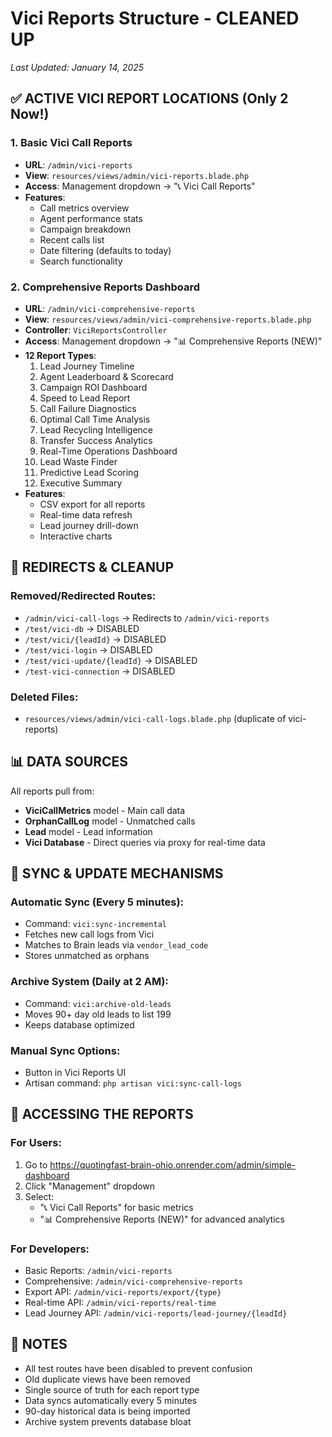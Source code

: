 # Vici Reports Structure - CLEANED UP
*Last Updated: January 14, 2025*

## ✅ ACTIVE VICI REPORT LOCATIONS (Only 2 Now!)

### 1. **Basic Vici Call Reports** 
- **URL**: `/admin/vici-reports`
- **View**: `resources/views/admin/vici-reports.blade.php`
- **Access**: Management dropdown → "📞 Vici Call Reports"
- **Features**:
  - Call metrics overview
  - Agent performance stats
  - Campaign breakdown
  - Recent calls list
  - Date filtering (defaults to today)
  - Search functionality

### 2. **Comprehensive Reports Dashboard**
- **URL**: `/admin/vici-comprehensive-reports`
- **View**: `resources/views/admin/vici-comprehensive-reports.blade.php`
- **Controller**: `ViciReportsController`
- **Access**: Management dropdown → "📊 Comprehensive Reports (NEW)"
- **12 Report Types**:
  1. Lead Journey Timeline
  2. Agent Leaderboard & Scorecard
  3. Campaign ROI Dashboard
  4. Speed to Lead Report
  5. Call Failure Diagnostics
  6. Optimal Call Time Analysis
  7. Lead Recycling Intelligence
  8. Transfer Success Analytics
  9. Real-Time Operations Dashboard
  10. Lead Waste Finder
  11. Predictive Lead Scoring
  12. Executive Summary
- **Features**:
  - CSV export for all reports
  - Real-time data refresh
  - Lead journey drill-down
  - Interactive charts

## 🔄 REDIRECTS & CLEANUP

### Removed/Redirected Routes:
- `/admin/vici-call-logs` → Redirects to `/admin/vici-reports`
- `/test/vici-db` → DISABLED
- `/test/vici/{leadId}` → DISABLED
- `/test/vici-login` → DISABLED
- `/test/vici-update/{leadId}` → DISABLED
- `/test-vici-connection` → DISABLED

### Deleted Files:
- `resources/views/admin/vici-call-logs.blade.php` (duplicate of vici-reports)

## 📊 DATA SOURCES

All reports pull from:
- **ViciCallMetrics** model - Main call data
- **OrphanCallLog** model - Unmatched calls
- **Lead** model - Lead information
- **Vici Database** - Direct queries via proxy for real-time data

## 🔄 SYNC & UPDATE MECHANISMS

### Automatic Sync (Every 5 minutes):
- Command: `vici:sync-incremental`
- Fetches new call logs from Vici
- Matches to Brain leads via `vendor_lead_code`
- Stores unmatched as orphans

### Archive System (Daily at 2 AM):
- Command: `vici:archive-old-leads`
- Moves 90+ day old leads to list 199
- Keeps database optimized

### Manual Sync Options:
- Button in Vici Reports UI
- Artisan command: `php artisan vici:sync-call-logs`

## 🚀 ACCESSING THE REPORTS

### For Users:
1. Go to https://quotingfast-brain-ohio.onrender.com/admin/simple-dashboard
2. Click "Management" dropdown
3. Select:
   - "📞 Vici Call Reports" for basic metrics
   - "📊 Comprehensive Reports (NEW)" for advanced analytics

### For Developers:
- Basic Reports: `/admin/vici-reports`
- Comprehensive: `/admin/vici-comprehensive-reports`
- Export API: `/admin/vici-reports/export/{type}`
- Real-time API: `/admin/vici-reports/real-time`
- Lead Journey API: `/admin/vici-reports/lead-journey/{leadId}`

## 📝 NOTES

- All test routes have been disabled to prevent confusion
- Old duplicate views have been removed
- Single source of truth for each report type
- Data syncs automatically every 5 minutes
- 90-day historical data is being imported
- Archive system prevents database bloat

